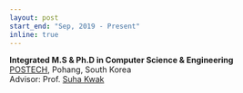 ```yaml
---
layout: post
start_end: "Sep, 2019 - Present"
inline: true
---
```


**Integrated M.S & Ph.D in Computer Science & Engineering** \
[POSTECH](https://postech.ac.kr/eng/), Pohang, South Korea \
Advisor: Prof. [Suha Kwak](http://cvlab.postech.ac.kr/~suhakwak/)
